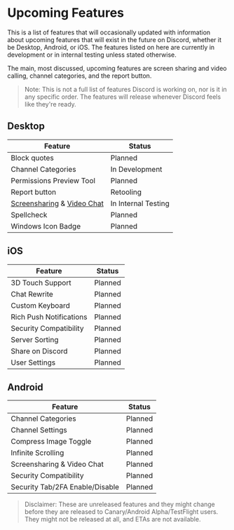 <!-- TITLE: Upcoming Features -->
<!-- SUBTITLE: A quick summary of Upcoming Features -->

# Upcoming Features
This is a list of features that will occasionally updated with information about upcoming features that will exist in the future on Discord, whether it be Desktop, Android, or iOS. The features listed on here are currently in development or in internal testing unless stated otherwise.

The main, most discussed, upcoming features are screen sharing and video calling, channel categories, and the report button.

> Note: This is not a full list of features Discord is working on, nor is it in any specific order. The features will release whenever Discord feels like they're ready.

## Desktop

| Feature |	Status |
|---------|---------|
| Block quotes | Planned |
| Channel Categories | In Development |
| Permissions Preview Tool | Planned |
| Report button | Retooling	|
| [Screensharing](/screensharing) & [Video Chat](/video-chat) | In Internal Testing |
| Spellcheck | Planned |
| Windows Icon Badge | Planned |

## iOS
| Feature | Status	|
|---------|---------|
| 3D Touch Support | Planned |
| Chat Rewrite | Planned |
| Custom Keyboard | Planned |
| Rich Push Notifications | Planned |
| Security Compatibility | Planned |
| Server Sorting | Planned |
| Share on Discord | Planned |
| User Settings | Planned |

## Android
| Feature | Status |
|---------|--------|
| Channel Categories | Planned |
| Channel Settings | Planned |
| Compress Image Toggle | Planned |
| Infinite Scrolling | Planned |
| Screensharing & Video Chat | Planned |
| Security Compatibility | Planned |
| Security Tab/2FA Enable/Disable | Planned |

> Disclaimer: These are unreleased features and they might change before they are released to Canary/Android Alpha/TestFlight users. They might not be released at all, and  ETAs are not available.